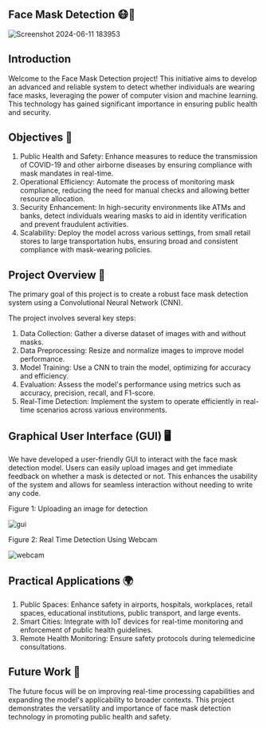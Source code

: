 ## Face Mask Detection 😷🤖



![Screenshot 2024-06-11 183953](https://github.com/Ashu4262/Machine-learning-Face_mask_Detection/assets/136991097/26000331-97f8-4a77-8bc5-3501f3090767)




## Introduction

Welcome to the Face Mask Detection project! This initiative aims to develop an advanced and reliable system to detect whether individuals are wearing face masks, leveraging the power of computer vision and machine learning. This technology has gained significant importance in ensuring public health and security.

## Objectives 🎯
1. Public Health and Safety: Enhance measures to reduce the transmission of COVID-19 and other airborne diseases by ensuring compliance with mask mandates in real-time.
2. Operational Efficiency: Automate the process of monitoring mask compliance, reducing the need for manual checks and allowing better resource allocation.
3. Security Enhancement: In high-security environments like ATMs and banks, detect individuals wearing masks to aid in identity verification and prevent fraudulent activities.
4. Scalability: Deploy the model across various settings, from small retail stores to large transportation hubs, ensuring broad and consistent compliance with mask-wearing policies.
## Project Overview 📝
The primary goal of this project is to create a robust face mask detection system using a Convolutional Neural Network (CNN). 

The project involves several key steps:

1. Data Collection: Gather a diverse dataset of images with and without masks.
2. Data Preprocessing: Resize and normalize images to improve model performance.
3. Model Training: Use a CNN to train the model, optimizing for accuracy and efficiency.
4. Evaluation: Assess the model's performance using metrics such as accuracy, precision, recall, and F1-score.
5. Real-Time Detection: Implement the system to operate efficiently in real-time scenarios across various environments.
## Graphical User Interface (GUI) 🖥️
We have developed a user-friendly GUI to interact with the face mask detection model. Users can easily upload images and get immediate feedback on whether a mask is detected or not. This enhances the usability of the system and allows for seamless interaction without needing to write any code.

Figure 1: Uploading an image for detection



![gui](https://github.com/Ashu4262/Machine-learning-Face_mask_Detection/assets/136991097/c03b853c-4d85-4970-81be-1daaaf884708)


Figure 2: Real Time Detection Using Webcam 

![webcam](https://github.com/Ashu4262/Machine-learning-Face_mask_Detection/assets/136991097/c222a804-b003-4c51-88bd-d7e09bf5d707)


## Practical Applications 🌍
1. Public Spaces: Enhance safety in airports, hospitals, workplaces, retail spaces, educational institutions, public transport, and large events.
2. Smart Cities: Integrate with IoT devices for real-time monitoring and enforcement of public health guidelines.
3. Remote Health Monitoring: Ensure safety protocols during telemedicine consultations.
## Future Work 🚀
The future focus will be on improving real-time processing capabilities and expanding the model's applicability to broader contexts. This project demonstrates the versatility and importance of face mask detection technology in promoting public health and safety.
